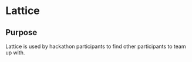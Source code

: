 # Lattice

## Purpose
Lattice is used by hackathon participants to find other participants to team up with.
